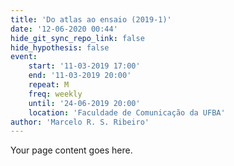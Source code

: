 ```yaml
---
title: 'Do atlas ao ensaio (2019-1)'
date: '12-06-2020 00:44'
hide_git_sync_repo_link: false
hide_hypothesis: false
event:
    start: '11-03-2019 17:00'
    end: '11-03-2019 20:00'
    repeat: M
    freq: weekly
    until: '24-06-2019 20:00'
    location: 'Faculdade de Comunicação da UFBA'
author: 'Marcelo R. S. Ribeiro'
---
```


Your page content goes here.